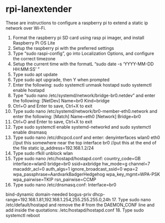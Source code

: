 # rpi-lanextender
These are instructions to configure a raspberry pi to extend a static ip network over Wi-Fi.
1. Format the raspberry pi SD card using rasp pi imager, and install Raspberry Pi OS Lite
2. Setup the raspberry pi with the preferred settings
3. Type “sudo raspi-config”, go into Localization Options, and configure the correct timezone
4. Setup the current time with the formatL “sudo date -s ‘YYYY-MM-DD HH:MM:SS’ ”
5. Type sudo apt update
6. Type sudo apt upgrade, then Y when prompted
7. Enter the following:
sudo systemctl unmask hostapd
sudo systemctl enable hostapd
8. Type “sudo nano /etc/systemd/network/bridge-br0.netdev” and enter the following:
[NetDev]
Name=br0
Kind=bridge
9. Ctrl+O and Enter to save, Ctrl+X to exit
10. Type sudo nano /etc/systemd/network/br0-member-eth0.network and enter the following:
[Match]
Name=eth0
[Network]
Bridge=br0
11. Ctrl+O and Enter to save, Ctrl+X to exit
12. Type sudo systemctl enable systemd-networkd and sudo systemctl enable dnsmasq
13. Type sudo nano /etc/dhcpcd.conf and enter:
denyinterfaces wlan0 eth0 //put this somewhere near the top
interface br0 //put this at the end of the file
static ip_address=192.168.1.2/24
14. Type sudo rfkill unblock wlan
15. Type sudo nano /etc/hostapd/hostapd.conf:
country_code=GB
interface=wlan0
bridge=br0
ssid=axbridge
hw_mode=g
channel=7
macaddr_acl=0
auth_algs=1
ignore_broadcast_ssid=0
wpa=2
wpa_passphrase=AardvarkBadgerHedgehog
wpa_key_mgmt=WPA-PSK
wpa_pairwise=TKIP
rsn_pairwise=CCMP
16. Type sudo nano /etc/dnsmasq.conf:
Interface=br0

bind-dynamic
domain-needed
bogus-priv
dhcp-range=192.168.1.81,192.168.1.254,255.255.255.0,24h
17. Type sudo nano /etc/default/hostapd and remove the # from the DAEMON_CONF line and add
inside the quotations:
/etc/hostapd/hostapd.conf
18. Type sudo systemctl reboot
